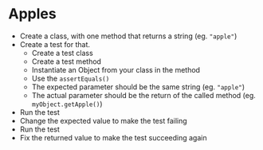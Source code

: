 # Apples
- Create a class, with one method that returns a string (eg. `"apple"`)
- Create a test for that.
    - Create a test class
    - Create a test method
    - Instantiate an Object from your class in the method
    - Use the `assertEquals()`
    - The expected parameter should be the same string (eg. `"apple"`)
    - The actual parameter should be the return of the called method (eg. `myObject.getApple()`)
- Run the test
- Change the expected value to make the test failing
- Run the test
- Fix the returned value to make the test succeeding again